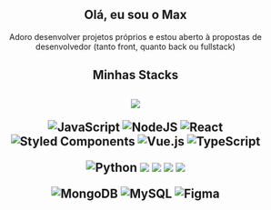 <h2 align="center"> Olá, eu sou o Max</h2>

<p align="center">Adoro desenvolver projetos próprios e estou aberto à propostas de desenvolvedor (tanto front, quanto back ou fullstack)</p>

<h2 align="center">Minhas Stacks</h2>
<h2 align="center">
  <img src="https://img.shields.io/badge/Delphi_RAD_Studio-B22222?style=for-the-badge&logo=delphi&logoColor=black"/>
  
  ![JavaScript](https://img.shields.io/badge/javascript-%23323330.svg?style=for-the-badge&logo=javascript&logoColor=%23F7DF1E)
  ![NodeJS](https://img.shields.io/badge/node.js-6DA55F?style=for-the-badge&logo=node.js&logoColor=white)
  ![React](https://img.shields.io/badge/react-%2320232a.svg?style=for-the-badge&logo=react&logoColor=%2361DAFB)
  ![Styled Components](https://img.shields.io/badge/styled--components-DB7093?style=for-the-badge&logo=styled-components&logoColor=white)
  ![Vue.js](https://img.shields.io/badge/vuejs-%2335495e.svg?style=for-the-badge&logo=vuedotjs&logoColor=%234FC08D)
  ![TypeScript](https://img.shields.io/badge/typescript-%23007ACC.svg?style=for-the-badge&logo=typescript&logoColor=white)
  
  ![Python](https://img.shields.io/badge/python-3670A0?style=for-the-badge&logo=python&logoColor=ffdd54)
  <img src="https://img.shields.io/badge/HTML-239120?style=for-the-badge&logo=html5&logoColor=black" />
  <img src="https://img.shields.io/badge/CSS-239120?&style=for-the-badge&logo=css3&logoColor=black" />
  <img src="https://img.shields.io/badge/Python-3776AB?style=for-the-badge&logo=python&logoColor=black" />
  <img src="https://img.shields.io/badge/Bootstrap-563D7C?style=for-the-badge&logo=bootstrap&logoColor=black" />
  
  ![MongoDB](https://img.shields.io/badge/MongoDB-%234ea94b.svg?style=for-the-badge&logo=mongodb&logoColor=white)
  ![MySQL](https://img.shields.io/badge/mysql-%2300f.svg?style=for-the-badge&logo=mysql&logoColor=white)
  ![Figma](https://img.shields.io/badge/figma-%23F24E1E.svg?style=for-the-badge&logo=figma&logoColor=white)
</h2>
  

